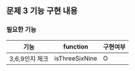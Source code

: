 ## 문제 3 기능 구현 내용

### 필요한 기능

| 기능         | function   | 구현여부 |
|------------|------------|------|
| 3,6,9인지 체크 | isThreeSixNine | O    |
